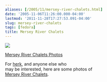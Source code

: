 ```yaml
---
aliases: [/2005/11/mersey-river-chalets.html]
date: '2005-11-06T11:26:00.000-04:00'
lastmod: '2011-11-28T17:27:53.091-04:00'
slug: mersey-river-chalets
tags: [fedora]
title: Mersey River Chalets
---
```


![](http://static.flickr.com/31/60592986_35f6d1fa1b_m.jpg)  
  
[Mersey River Chalets Photos](http://www.flickr.com/photos/bowes/sets/1309117/
"Water and rocks and stuff" )  
  
  

  
For [herk](http://www.fnordia.org), and anyone else who  
may be interested, here are some photos of  
[Mersey River Chalets](http://www.merseyriverchalets.ns.ca/).  

